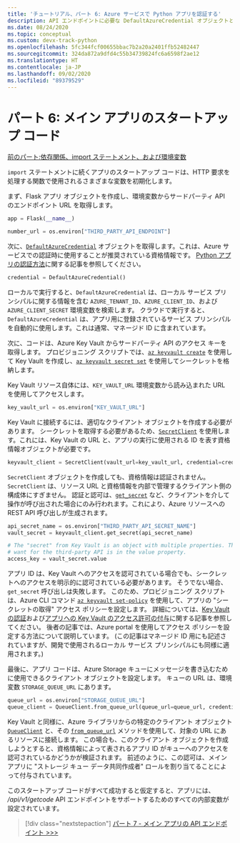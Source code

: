 ```yaml
---
title: 'チュートリアル、パート 6: Azure サービスで Python アプリを認証する'
description: API エンドポイントに必要な DefaultAzureCredential オブジェクトとクライアント オブジェクトを設定する、メイン アプリのスタートアップ コードについて説明します。
ms.date: 08/24/2020
ms.topic: conceptual
ms.custom: devx-track-python
ms.openlocfilehash: 5fc344fcf00655bbac7b2a20a2401ffb52482447
ms.sourcegitcommit: 324da872a9dfd4c55b34739824fc6a6598f2ae12
ms.translationtype: HT
ms.contentlocale: ja-JP
ms.lasthandoff: 09/02/2020
ms.locfileid: "89379529"
---
```

# <a name="part-6-main-app-startup-code"></a>パート 6: メイン アプリのスタートアップ コード

[前のパート:依存関係、import ステートメント、および環境変数](walkthrough-tutorial-authentication-05.md)

`import` ステートメントに続くアプリのスタートアップ コードは、HTTP 要求を処理する関数で使用されるさまざまな変数を初期化します。

まず、Flask アプリ オブジェクトを作成し、環境変数からサードパーティ API のエンドポイント URL を取得します。

```python
app = Flask(__name__)

number_url = os.environ["THIRD_PARTY_API_ENDPOINT"]
```

次に、[`DefaultAzureCredential`](/api/azure-identity/azure.identity.defaultazurecredential?view=azure-python) オブジェクトを取得します。これは、Azure サービスでの認証時に使用することが推奨されている資格情報です。 [Python アプリの認証方法](azure-sdk-authenticate.md#authenticate-with-defaultazurecredential)に関する記事を参照してください。

```python
credential = DefaultAzureCredential()
```

ローカルで実行すると、`DefaultAzureCredential` は、ローカル サービス プリンシパルに関する情報を含む `AZURE_TENANT_ID`、`AZURE_CLIENT_ID`、および `AZURE_CLIENT_SECRET` 環境変数を検索します。 クラウドで実行すると、`DefaultAzureCredential` は、アプリ用に登録されているサービス プリンシパルを自動的に使用します。これは通常、マネージド ID に含まれています。

次に、コードは、Azure Key Vault からサードパーティ API のアクセス キーを取得します。 プロビジョニング スクリプトでは、[`az keyvault create`](/cli/azure/keyvault?view=azure-cli-latest#az-keyvault-create) を使用して Key Vault を作成し、[`az keyvault secret set`](/cli/azure/keyvault/secret?view=azure-cli-latest#az-keyvault-secret-set) を使用してシークレットを格納します。

Key Vault リソース自体には、`KEY_VAULT_URL` 環境変数から読み込まれた URL を使用してアクセスします。

```python
key_vault_url = os.environ["KEY_VAULT_URL"]
```

Key Vault に接続するには、適切なクライアント オブジェクトを作成する必要があります。 シークレットを取得する必要があるため、[`SecretClient`](/python/api/azure-keyvault-secrets/azure.keyvault.secrets.secretclient?view=azure-python) を使用します。これには、Key Vault の URL と、アプリの実行に使用される ID を表す資格情報オブジェクトが必要です。

```python
keyvault_client = SecretClient(vault_url=key_vault_url, credential=credential)
```

`SecretClient` オブジェクトを作成しても、資格情報は認証されません。 `SecretClient` は、リソース URL と資格情報を内部で管理するクライアント側の構成体にすぎません。 認証と認可は、[`get_secret`](/python/api/azure-keyvault-secrets/azure.keyvault.secrets.secretclient?view=azure-python#get-secret-name--version-none----kwargs-) など、クライアントを介して操作が呼び出された場合にのみ行われます。これにより、Azure リソースへの REST API 呼び出しが生成されます。

```python
api_secret_name = os.environ["THIRD_PARTY_API_SECRET_NAME"]
vault_secret = keyvault_client.get_secret(api_secret_name)

# The "secret" from Key Vault is an object with multiple properties. The key we
# want for the third-party API is in the value property. 
access_key = vault_secret.value
```

アプリ ID は、Key Vault へのアクセスを認可されている場合でも、シークレットへのアクセスを明示的に認可されている必要があります。  そうでない場合、`get_secret` 呼び出しは失敗します。 このため、プロビジョニング スクリプトは、Azure CLI コマンド [`az keyvault set-policy`](/cli/azure/keyvault?view=azure-cli-latest#az-keyvault-set-policy) を使用して、アプリの "シークレットの取得" アクセス ポリシーを設定します。 詳細については、[Key Vault の認証](/azure/key-vault/general/authentication)および[アプリへの Key Vault のアクセス許可の付与](/azure/key-vault/general/managed-identity#grant-your-app-access-to-key-vault)に関する記事を参照してください。 後者の記事では、Azure portal を使用してアクセス ポリシーを設定する方法について説明しています。 (この記事はマネージド ID 用にも記述されていますが、開発で使用されるローカル サービス プリンシパルにも同様に適用されます。)

最後に、アプリ コードは、Azure Storage キューにメッセージを書き込むために使用できるクライアント オブジェクトを設定します。 キューの URL は、環境変数 `STORAGE_QUEUE_URL` にあります。

```python
queue_url = os.environ["STORAGE_QUEUE_URL"]
queue_client = QueueClient.from_queue_url(queue_url=queue_url, credential=credential)
```

Key Vault と同様に、Azure ライブラリからの特定のクライアント オブジェクト [`QueueClient`](/python/api/azure-storage-queue/azure.storage.queue.queueclient?view=azure-python) と、その [`from_queue_url`](/python/api/azure-storage-queue/azure.storage.queue.queueclient?view=azure-python#from-queue-url-queue-url--credential-none----kwargs-) メソッドを使用して、対象の URL にあるリソースに接続します。 この場合も、このクライアント オブジェクトを作成しようとすると、資格情報によって表されるアプリ ID がキューへのアクセスを認可されているかどうかが検証されます。 前述のように、この認可は、メイン アプリに "ストレージ キュー データ共同作成者" ロールを割り当てることによって付与されています。

このスタートアップ コードがすべて成功すると仮定すると、アプリには、 */api/v1/getcode* API エンドポイントをサポートするためのすべての内部変数が設定されています。

> [!div class="nextstepaction"]
> [パート 7 - メイン アプリの API エンドポイント >>>](walkthrough-tutorial-authentication-07.md)
